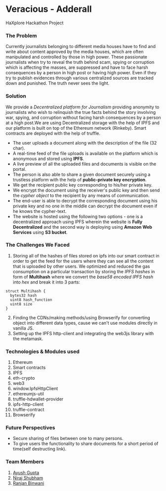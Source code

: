 # Veracious - Adderall
HaXplore Hackathon Project

### The Problem

Currently journalists belonging to different media houses have to find and write about content approved by the media houses, which are often manipulated and controlled by those in high power. These passionate journalists when try to reveal the truth behind scam, spying or corruption which is affecting the masses, are suppressed and have to face harsh consequences by a person in high post or having high power. Even if they try to publish evidences through various centralized sources are tracked down and punished. The truth never sees the light.

### Solution

We provide a *Decentralized platform for Journalism* providing anonymity to journalists who wish to relinquish the true facts behind the story involving war, spying, and corruption without facing harsh consequences by a person at a high post.We are using Decentralized storage with the help of IPFS and our platform is built on top of the Ethereum network (Rinkeby). Smart contracts are deployed with the help of truffle.

- The user uploads a document along with the description of the file (32 char).
- A real-time feed of the file uploads is available on the platform which is anonymous and stored using **IPFS**.
- A live preview of all the uploaded files and documents is visible on the portal.
- The person is also able to share a given document securely using a trustless platform with the help of **public-private key encryption**.
- We get the recipient public key corresponding to his/her private key.
- We encrypt the document using the receiver's public key and then send the *cypher object* to the recipient by any means of communication.
- The end-user is able to decrypt the corresponding document using his private key and no one in the middle can decrypt the document even if he knows the cypher-text.
- The website is hosted using the following two options - one is a decentralized approach using IPFS wherein the website is **Fully Decentralized** and the second way is deploying using **Amazon Web Services** using  **S3 bucket**.

### The Challenges We Faced
1. Storing all of the hashes of files stored on ipfs into our smart contract in order to get the feed for the users where they can see all the content that is uploaded by other users. We optimized and reduced the gas consumption on a particular transaction by storing the *IPFS hashes* in form of **Multihash** where we convert the *base58 encoded IPFS hash* into *hex* and break it into 3 parts:
```
struct Multihash {
  bytes32 hash
  uint8 hash_function
  uint8 size
}
```
2. Finding the CDNs/making methods/using Browserify for converting object into different data types, cause we can't use modules directly in vanilla JS.
3. Setting up the IPFS http-client and integrating the web3js library with the metamask.  

### Technologies & Modules used
1. Ethereum
2. Smart contracts
3. IPFS
4. eth-crypto
5. web3
6. window.IpfsHttpClient
7. ethereumjs-util
8. truffle-hdwallet-provider
9. ipfs-http-client
10. truffle-contract
11. Browserify

### Future Perspectives
- Secure sharing of files between one to many persons.
- To give users the functionality to share documents for a short period of time(self destructing link).

### Team Members
1. [Ayush Gupta](https://github.com/AK-007)
2. [Niraj Shubham](https://github.com/nirajx1d)
3. [Ranjan Binwani](https://github.com/ranjanbinwani)
